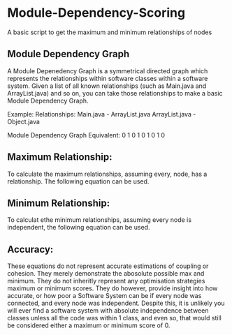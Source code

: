 # Module-Dependency-Scoring
A basic script to get the maximum and minimum relationships of nodes

## Module Dependency Graph
A Module Depenedency Graph is a symmetrical directed graph which represents the relationships within software classes within a software system. Given a list of all known relationships (such as Main.java and ArrayList.java) and so on, you can take those relationships to make a basic Module Dependency Graph.

Example:
Relationships:
Main.java - ArrayList.java
ArrayList.java - Object.java

Module Dependency Graph Equivalent:
0 1 0
1 0 1
0 1 0

## Maximum Relationship:
To calculate the maximum relationships, assuming every, node, has a relationship. The following equation can be used. 


## Minimum Relationship:
To calculat ethe minimum relationships, assuming every node is independent, the following equation can be used.

## Accuracy:
These equations do not represent accurate estimations of coupling or cohesion. They merely demonstrate the abosolute possible max and minimum. They do not inheritly represent any optimisation strategies maximum or minimum scores. They do however, provide insight into how accurate, or how poor a Software System can be if every node was connected, and every node was independent. Despite this, it is unlikely you will ever find a software system with absolute independence between classes unless all the code was within 1 class, and even so, that would still be considered either a maximum or minimum score of 0. 

